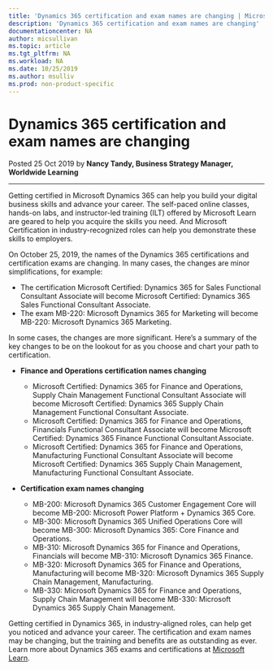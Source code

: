 ```yaml
---
title: 'Dynamics 365 certification and exam names are changing | Microsoft Docs'
description: 'Dynamics 365 certification and exam names are changing'
documentationcenter: NA 
author: micsullivan
ms.topic: article
ms.tgt_pltfrm: NA
ms.workload: NA
ms.date: 10/25/2019
ms.author: msulliv
ms.prod: non-product-specific
---
```

# Dynamics 365 certification and exam names are changing

Posted 25 Oct 2019 by **Nancy Tandy, Business Strategy Manager, Worldwide Learning**

___

Getting certified in Microsoft Dynamics 365 can help you build your digital business skills and advance your career. The self-paced online classes, hands-on labs, and instructor-led training (ILT) offered by Microsoft Learn are geared to help you acquire the skills you need. And Microsoft Certification in industry-recognized roles can help you demonstrate these skills to employers.

On October 25, 2019, the names of the Dynamics 365 certifications and certification exams are changing. In many cases, the changes are minor simplifications, for example:

- The certification Microsoft Certified: Dynamics 365 for Sales Functional Consultant Associate will become Microsoft Certified: Dynamics 365 Sales Functional Consultant Associate.
- The exam MB-220: Microsoft Dynamics 365 for Marketing will become MB-220: Microsoft Dynamics 365 Marketing.
 
In some cases, the changes are more significant. Here’s a summary of the key changes to be on the lookout for as you choose and chart your path to certification.

- **Finance and Operations certification names changing**
  - Microsoft Certified: Dynamics 365 for Finance and Operations, Supply Chain Management Functional Consultant Associate will become Microsoft Certified: Dynamics 365 Supply Chain Management Functional Consultant Associate. 
  - Microsoft Certified: Dynamics 365 for Finance and Operations, Financials Functional Consultant Associate will become Microsoft Certified: Dynamics 365 Finance Functional Consultant Associate​. 
  - Microsoft Certified: Dynamics 365 for Finance and Operations, Manufacturing Functional Consultant Associate will become Microsoft Certified: Dynamics 365 Supply Chain Management, Manufacturing Functional Consultant Associate.
  
- **Certification exam names changing**
  - MB-200: Microsoft Dynamics 365 Customer Engagement Core​ will become MB-200: Microsoft Power Platform + Dynamics 365 Core.  
  - MB-300: Microsoft Dynamics 365 Unified Operations Core will become MB-300: Microsoft Dynamics 365: Core Finance and Operations. 
  - MB-310: Microsoft Dynamics 365 for Finance and Operations, Financials will become MB-310: Microsoft Dynamics 365 Finance. 
  - MB-320: Microsoft Dynamics 365 for Finance and Operations, Manufacturing will become MB-320: Microsoft Dynamics 365 Supply Chain Management, Manufacturing. 
  - MB-330: Microsoft Dynamics 365 for Finance and Operations, Supply Chain Management will become MB-330: Microsoft Dynamics 365 Supply Chain Management​. 

Getting certified in Dynamics 365, in industry-aligned roles, can help get you noticed and advance your career. The certification and exam names may be changing, but the training and benefits are as outstanding as ever.   Learn more about Dynamics 365 exams and certifications at [Microsoft Learn](https://docs.microsoft.com/learn/dynamics365/?WT.mc_id=BABlog4__landingpage_dynamics-blog-wwl). 


